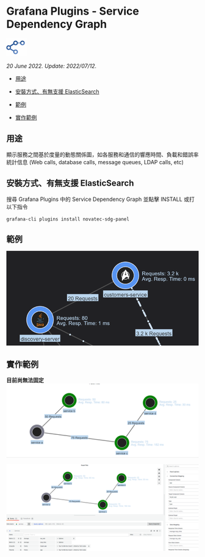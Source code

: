 # Grafana Plugins - Service Dependency Graph

![img](service_dependency_icon.png)

*20 June 2022. Update: 2022/07/12.*

* [用途](#use)

* [安裝方式、有無支援 ElasticSearch](#install)

* [範例](#example)

* [實作範例](#do_example)

<h2 id="use">用途</h2>

顯示服務之間基於度量的動態關係圖，如各服務和通信的響應時間、負載和錯誤率統計信息
(Web calls, database calls, message queues, LDAP calls, etc)

<h2 id="install">安裝方式、有無支援 ElasticSearch</h2>

搜尋 Grafana Plugins 中的 Service Dependency Graph 並點擊 INSTALL 或打以下指令

    grafana-cli plugins install novatec-sdg-panel

<h2 id="example">範例</h2>

![img](servicedependencygraph.png)

<h2 id="do_example">實作範例</h2>

**目前尚無法固定**
![img](Service_Dependency_Graph_sample1.png)

![img](sample1_setting.png)


